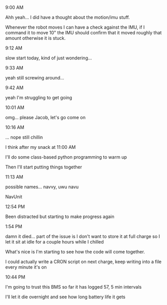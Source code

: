 9:00 AM

Ahh yeah... I did have a thought about the motion/imu stuff.

Whenever the robot moves I can have a check against the IMU, if I command it to move 10" the IMU should confirm that it moved roughly that amount otherwise it is stuck.

9:12 AM

slow start today, kind of just wondering...

9:33 AM

yeah still screwing around...

9:42 AM

yeah I'm struggling to get going

10:01 AM

omg... please Jacob, let's go come on

10:16 AM

... nope still chillin

I think after my snack at 11:00 AM

I'll do some class-based python programming to warm up

Then I'll start putting things together

11:13 AM

possible names... navvy, uwu navu

NavUnit

12:54 PM

Been distracted but starting to make progress again

1:54 PM

damn it died... part of the issue is I don't want to store it at full charge so I let it sit at idle for a couple hours while I chilled

What's nice is I'm starting to see how the code will come together.

I could actually write a CRON script on next charge, keep writing into a file every minute it's on

10:44 PM

I'm going to trust this BMS so far it has logged 57, 5 min intervals

I'll let it die overnight and see how long battery life it gets

